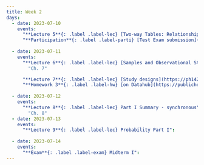 ```yaml
---
title: Week 2
days:
  - date: 2023-07-10
    events:
      "**Lecture 5**{: .label .label-lec} [Two-way Tables: Relationships Between Two Categorical Variables](https://ph142-ucb.github.io/su23/src/l05-two-categorical-vars.pdf) [{recording}](https://bcourses.berkeley.edu/courses/1525581/pages/lecture-5)":
      "**Participation**{: .label .label-parti} [Test Exam submission](https://ph142-ucb.github.io/su23/src/LASTNAME_FIRSTNAME_EXAMTEST_2023.pdf) (Due Jul 12th, 10:00 PM PST) on [Gradescope](https://www.gradescope.com/courses/546137/) ":
      
  - date: 2023-07-11
    events:
      "**Lecture 6**{: .label .label-lec} [Samples and Observational Studies](https://ph142-ucb.github.io/su23/src/l06-samples.pdf)[{video}](https://bcourses.berkeley.edu/courses/1525581/pages/lecture-6)": 
        "Ch. 7"

      "**Lecture 7**{: .label .label-lec} [Study designs](https://ph142-ucb.github.io/su23/src/l07-study-designs.pdf)[{video}](https://bcourses.berkeley.edu/courses/1525581/pages/lecture-7)":
      "**Homework 3**{: .label .label-hw} [on Datahub](https://publichealth.datahub.berkeley.edu/hub/user-redirect/git-pull?repo=https%3A%2F%2Fgithub.com%2Fph142-ucb%2Fph142-su23&urlpath=rstudio%2F&branch=main)":
      
  - date: 2023-07-12
    events:
      "**Lecture 8**{: .label .label-lec} Part I Summary - synchronous":
        "Ch. 8"
  - date: 2023-07-13
    events:
      "**Lecture 9**{: .label .label-lec} Probability Part I":
      
  - date: 2023-07-14
    events:
      "**Exam**{: .label .label-exam} Midterm I":
---
```



